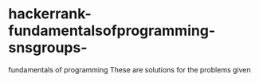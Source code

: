 # hackerrank-fundamentalsofprogramming-snsgroups-
fundamentals of programming 
These are solutions for the problems given
